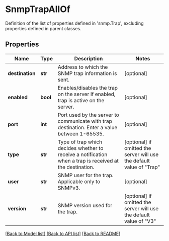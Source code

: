 # SnmpTrapAllOf

Definition of the list of properties defined in 'snmp.Trap', excluding properties defined in parent classes.
## Properties
Name | Type | Description | Notes
------------ | ------------- | ------------- | -------------
**destination** | **str** | Address to which the SNMP trap information is sent. | [optional] 
**enabled** | **bool** | Enables/disables the trap on the server If enabled, trap is active on the server. | [optional] 
**port** | **int** | Port used by the server to communicate with trap destination. Enter a value between 1-65535. | [optional] 
**type** | **str** | Type of trap which decides whether to receive a notification when a trap is received at the destination. | [optional]  if omitted the server will use the default value of "Trap"
**user** | **str** | SNMP user for the trap. Applicable only to SNMPv3. | [optional] 
**version** | **str** | SNMP version used for the trap. | [optional]  if omitted the server will use the default value of "V3"

[[Back to Model list]](../README.md#documentation-for-models) [[Back to API list]](../README.md#documentation-for-api-endpoints) [[Back to README]](../README.md)


